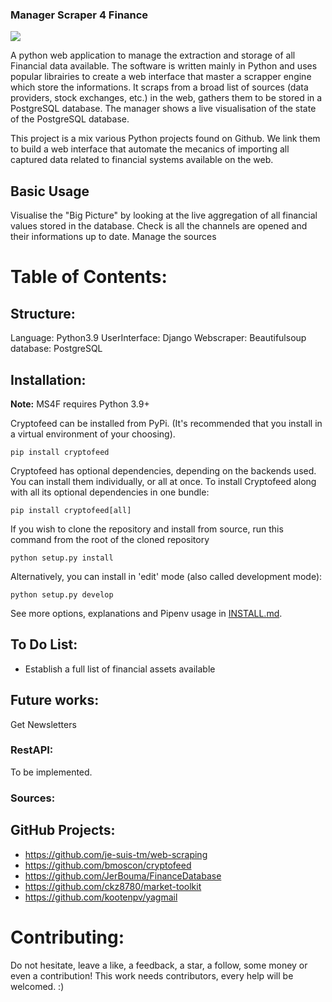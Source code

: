 ### Manager Scraper 4 Finance
<img src="https://raw.githubusercontent.com/MaxWayne/ManagerMixerFinance/master/resources/ManagerMixerFinanceLogo.png" />

A python web application to manage the extraction and storage of all Financial data available.
The software is written mainly in Python and uses popular librairies to create a web interface that master a scrapper engine which store the informations.
It scraps from a broad list of sources (data providers, stock exchanges, etc.) in the web, gathers them to be stored in a PostgreSQL database.
The manager shows a live visualisation of the state of the PostgreSQL database.

This project is a mix various Python projects found on Github. We link them to build a web interface that automate the mecanics of importing all captured data related to financial systems available on the web.

## Basic Usage
Visualise the "Big Picture" by looking at the live aggregation of all financial values stored in the database.
Check is all the channels are opened and their informations up to date.
Manage the sources


# Table of Contents:



## Structure:
Language: Python3.9
UserInterface: Django
Webscraper: Beautifulsoup
database: PostgreSQL

## Installation: 
**Note:** MS4F requires Python 3.9+

Cryptofeed can be installed from PyPi. (It's recommended that you install in a virtual environment of your choosing).

    pip install cryptofeed

Cryptofeed has optional dependencies, depending on the backends used. You can install them individually, or all at once. To install Cryptofeed along with all its optional dependencies in one bundle:

    pip install cryptofeed[all]

If you wish to clone the repository and install from source, run this command from the root of the cloned repository

    python setup.py install

Alternatively, you can install in 'edit' mode (also called development mode):

    python setup.py develop

See more options, explanations and Pipenv usage in [INSTALL.md](https://github.com/MaxWayne/ScraperWeb/blob/master/INSTALL.md).

## To Do List:
- Establish a full list of financial assets available 

## Future works:
Get Newsletters

### RestAPI:
To be implemented.

### Sources:

## GitHub Projects:
  - https://github.com/je-suis-tm/web-scraping
  - https://github.com/bmoscon/cryptofeed
  - https://github.com/JerBouma/FinanceDatabase
  - https://github.com/ckz8780/market-toolkit
  - https://github.com/kootenpv/yagmail
  
 # Contributing:
 Do not hesitate, leave a like, a feedback, a star, a follow, some money or even a contribution!
 This work needs contributors, every help will be welcomed. :)
